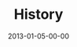 ---
layout: message
category: message
series: "Saints & Scoundrels"
title: "History"
date: 2013-01-05-00-00
message_id: 762
---